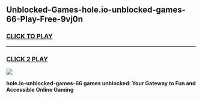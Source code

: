 
## Unblocked-Games-hole.io-unblocked-games-66-Play-Free-9vj0n
<h3>
<a href="https://premium76.site?title=hole.io-unblocked-games-66&ref=19M">CLICK TO PLAY</a></h3>
<hr>

<h3>
<a href="https://premium76.site?title=hole.io-unblocked-games-66&ref=19M">CLICK 2 PLAY</a>
  
</h3>

<a href="https://premium76.site?title=hole.io-unblocked-games-66&ref=19M"><img src="https://clearcache.store/games.png"></a>


**hole.io-unblocked-games-66 games unblocked: Your Gateway to Fun and Accessible Online Gaming**
